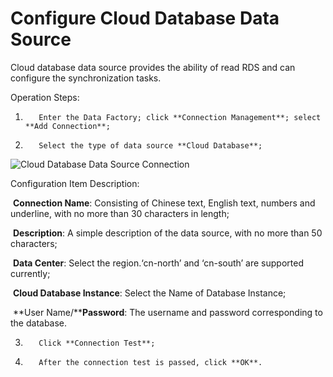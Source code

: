 # Configure Cloud Database Data Source

Cloud database data source provides the ability of read RDS and can configure the synchronization tasks.

Operation Steps:

1.        Enter the Data Factory; click **Connection Management**; select **Add Connection**;

2.        Select the type of data source **Cloud Database**;

![Cloud Database Data Source Connection](../../../../../image/Data-Integration/yun-connection.png)

Configuration Item Description:

​    **Connection Name**: Consisting of Chinese text, English text, numbers and underline, with no more than 30 characters in length;

​    **Description**: A simple description of the data source, with no more than 50 characters;

​    **Data Center**: Select the region.‘cn-north’ and ‘cn-south’ are supported currently;

​    **Cloud Database Instance**: Select the Name of Database Instance;

​    **User Name/****Password**: The username and password corresponding to the database.

3.        Click **Connection Test**;

4.        After the connection test is passed, click **OK**.